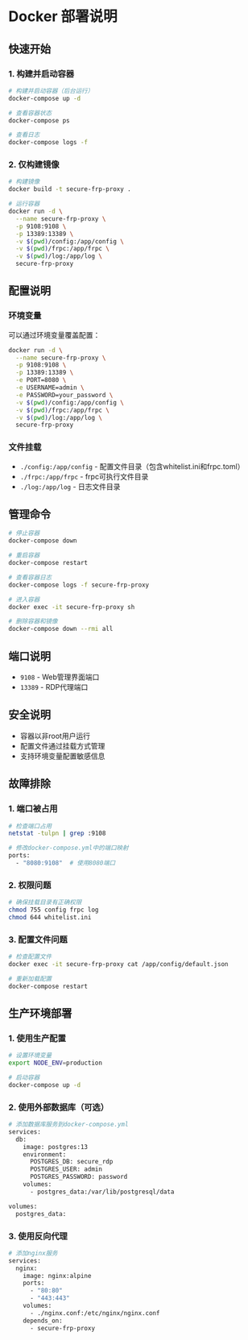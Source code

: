 # Docker 部署说明

## 快速开始

### 1. 构建并启动容器

```bash
# 构建并启动容器（后台运行）
docker-compose up -d

# 查看容器状态
docker-compose ps

# 查看日志
docker-compose logs -f
```

### 2. 仅构建镜像

```bash
# 构建镜像
docker build -t secure-frp-proxy .

# 运行容器
docker run -d \
  --name secure-frp-proxy \
  -p 9108:9108 \
  -p 13389:13389 \
  -v $(pwd)/config:/app/config \
  -v $(pwd)/frpc:/app/frpc \
  -v $(pwd)/log:/app/log \
  secure-frp-proxy
```

## 配置说明

### 环境变量

可以通过环境变量覆盖配置：

```bash
docker run -d \
  --name secure-frp-proxy \
  -p 9108:9108 \
  -p 13389:13389 \
  -e PORT=8080 \
  -e USERNAME=admin \
  -e PASSWORD=your_password \
  -v $(pwd)/config:/app/config \
  -v $(pwd)/frpc:/app/frpc \
  -v $(pwd)/log:/app/log \
  secure-frp-proxy
```

### 文件挂载

- `./config:/app/config` - 配置文件目录（包含whitelist.ini和frpc.toml）
- `./frpc:/app/frpc` - frpc可执行文件目录
- `./log:/app/log` - 日志文件目录

## 管理命令

```bash
# 停止容器
docker-compose down

# 重启容器
docker-compose restart

# 查看容器日志
docker-compose logs -f secure-frp-proxy

# 进入容器
docker exec -it secure-frp-proxy sh

# 删除容器和镜像
docker-compose down --rmi all
```

## 端口说明

- `9108` - Web管理界面端口
- `13389` - RDP代理端口

## 安全说明

- 容器以非root用户运行
- 配置文件通过挂载方式管理
- 支持环境变量配置敏感信息

## 故障排除

### 1. 端口被占用

```bash
# 检查端口占用
netstat -tulpn | grep :9108

# 修改docker-compose.yml中的端口映射
ports:
  - "8080:9108"  # 使用8080端口
```

### 2. 权限问题

```bash
# 确保挂载目录有正确权限
chmod 755 config frpc log
chmod 644 whitelist.ini
```

### 3. 配置文件问题

```bash
# 检查配置文件
docker exec -it secure-frp-proxy cat /app/config/default.json

# 重新加载配置
docker-compose restart
```

## 生产环境部署

### 1. 使用生产配置

```bash
# 设置环境变量
export NODE_ENV=production

# 启动容器
docker-compose up -d
```

### 2. 使用外部数据库（可选）

```bash
# 添加数据库服务到docker-compose.yml
services:
  db:
    image: postgres:13
    environment:
      POSTGRES_DB: secure_rdp
      POSTGRES_USER: admin
      POSTGRES_PASSWORD: password
    volumes:
      - postgres_data:/var/lib/postgresql/data

volumes:
  postgres_data:
```

### 3. 使用反向代理

```bash
# 添加nginx服务
services:
  nginx:
    image: nginx:alpine
    ports:
      - "80:80"
      - "443:443"
    volumes:
      - ./nginx.conf:/etc/nginx/nginx.conf
    depends_on:
      - secure-frp-proxy
``` 